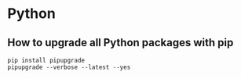 # Python

## How to upgrade all Python packages with pip

```shell
pip install pipupgrade
pipupgrade --verbose --latest --yes
```
